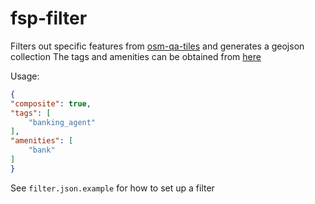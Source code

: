 # fsp-filter

Filters out specific features from [osm-qa-tiles](http://osmlab.github.io/osm-qa-tiles/) and generates a geojson collection
The tags and amenities can be obtained from [here](https://taginfo.openstreetmap.org/)

Usage:

```json
{
"composite": true,
"tags": [
    "banking_agent"
],
"amenities": [
    "bank"
]
}
```

See `filter.json.example` for how to set up a filter
